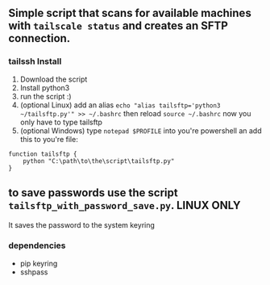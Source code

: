 ## Simple script that scans for available machines with ```tailscale status``` and creates an SFTP connection.

### tailssh Install
1. Download the script
2. Install python3
3. run the script :)
4. (optional Linux) add an alias ```echo "alias tailsftp='python3 ~/tailsftp.py'" >> ~/.bashrc``` then reload ```source ~/.bashrc``` now you only have to type tailsftp
5. (optional Windows) type ```notepad $PROFILE``` into you're powershell an add this to you're file:
```
function tailsftp {
    python "C:\path\to\the\script\tailsftp.py"
}
```
## to save passwords use the script ```tailsftp_with_password_save.py```. LINUX ONLY
It saves the password to the system keyring
### dependencies
- pip keyring
- sshpass
